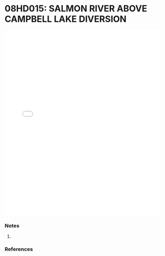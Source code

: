 # 08HD015: SALMON RIVER ABOVE CAMPBELL LAKE DIVERSION

<iframe src="/_static/stations/08HD015_fdc.html" width="100%" height="600" frameborder="0"></iframe>

### Notes
1. 

### References

